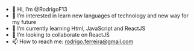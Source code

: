 - 👋 Hi, I’m @RodrigoF13
- 👀 I’m interested in learn new languages of technology and new way for my future
- 🌱 I’m currently learning Html, JavaScript and ReactJS
- 💞️ I’m looking to collaborate on ReactJS
- 📫 How to reach me: rodrigo.ferreira@gmail.com

<!---
RodrigoF13/RodrigoF13 is a ✨ special ✨ repository because its `README.md` (this file) appears on your GitHub profile.
You can click the Preview link to take a look at your changes.
--->
